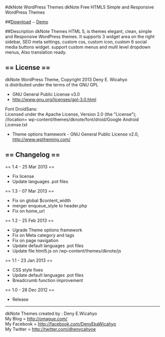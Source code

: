 #dkNote WordPress Themes
dkNote Free HTML5 Simple and Responsive WordPress Themes

##[Download](http://wordpress.org/extend/themes/dknote) &minus; [Demo](http://wp-themes.com/dknote/)

##Description
dkNote Themes HTML 5, is themes elegant, clean, simple and Responsive WordPress themes. It supports 3 widget area on the right sidebar, SEO meta settings, custom css, custom icon, custom 6 social media buttons widget. support custom menus and multi level dropdown menus, Also translation ready.


== License ==
---------------
dkNote WordPress Theme, Copyright 2013 Deny E. Wicahyo<br>
is distributed under the terms of the GNU GPL

* GNU General Public License v3.0
* http://www.gnu.org/licenses/gpl-3.0.html

Font DroidSans:<br>
Licensed under the Apache License, Version 2.0 (the "License");<br>
//location= wp-content/themes/dknote/font/droid/Google Android License.txt

* Theme options framework - GNU General Public License v2.0, http://www.wptheming.com/


== Changelog ==
---------------
    
== 1.4 - 25 Mar 2013 ==

* Fix license
* Update languages .pot files

== 1.3 - 07 Mar 2013 ==

* Fix on global $content_width
* merger enqueue_style to header.php
* Fix on home_url

== 1.2 - 25 Feb 2013 ==

* Ugrade Theme options framework
* Fix on Meta category and tags
* Fix on page navigation
* Update default languages .pot files
* Update file html5.js on /wp-content/themes/dknote/js

== 1.1 - 23 Jan 2013 ==

* CSS style fixes
* Update default languages .pot files 
* Breadcrumb function improvement

== 1.0 - 28 Dec 2012 ==

* Release


---
dkNote Themes created by : Deny E.Wicahyo<br>
My Blog      = http://omague.com/<br>
My Facebook  = http://facebook.com/DenyEkaWicahyo<br>
My Twitter   = http://twitter.com/dhenycahyoe<br>